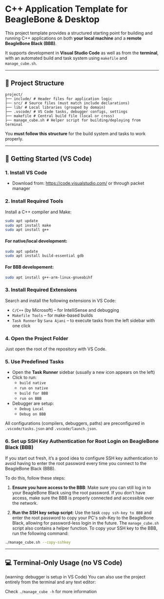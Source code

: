 # C++ Application Template for BeagleBone & Desktop

This project template provides a structured starting point for building and running C++ applications on both **your local machine** and a **remote BeagleBone Black (BBB)**.

It supports development in **Visual Studio Code** as well as from the **terminal**, with an automated build and task system using `makefile` and `manage_cube.sh`.

---

## 📁 Project Structure

```
project/
├── include/ # Header files for application logic
├── src/ # Source files (must match include declarations)
├── lib/ # Local libraries (grouped by domain)
├── .vscode/ # VS Code tasks, debugger configs, settings
├── makefile # Central build file (local or cross)
├── manage_cube.sh # Helper script for building/deploying from terminal
```

You **must follow this structure** for the build system and tasks to work properly.

---

## 🧰 Getting Started (VS Code)

### 1. Install VS Code

- Download from: https://code.visualstudio.com/ or through packet manager

### 2. Install Required Tools

Install a C++ compiler and Make:

```bash
sudo apt update
sudo apt install make
sudo apt install g++
```

#### For native/local development:

```bash
sudo apt update
sudo apt install build-essential gdb
```
#### For BBB developement:

```bash
sudo apt install g++-arm-linux-gnueabihf
```

### 3. Install Required Extensions

Search and install the following extensions in VS Code:

- `C/C++` (by Microsoft) – for IntelliSense and debugging  
- `Makefile Tools` – for make-based builds  
- `Task Runner` by `Sana Ajani` – to execute tasks from the left sidebar with one click

### 4. Open the Project Folder

Just open the root of the repository with VS Code.

### 5. Use Predefined Tasks

- Open the **Task Runner** sidebar (usually a new icon appears on the left)
- Click to run:
    - `build native`
    - `run on native`
    - `build for BBB`
    - `run on BBB`
- Debugger are setup:
    - `Debug Local`
    - `Debug on BBB`

All configurations (compilers, debuggers, paths) are preconfigured in `.vscode/tasks.json` and `.vscode/launch.json`.

### 6. Set up SSH Key Authentication for Root Login on BeagleBone Black (BBB)

If you start out fresh, it’s a good idea to configure SSH key authentication to avoid having to enter the root password every time you connect to the BeagleBone Black (BBB).

To do this, follow these steps:

1. **Ensure you have access to the BBB**: Make sure you can still log in to your BeagleBone Black using the root password. If you don't have access, make sure the BBB is properly connected and accessible over the network.

2. **Run the SSH key setup script**: Use the task `copy ssh-key to BBB` and enter the root password to copy your PC's ssh-Key to the BeagleBone Black,  allowing for password-less login in the future.
The `manage_cube.sh` script also contains a helper function. To copy your SSH key to the BBB, run the following command:

```bash
./manage_cube.sh --copy-sshkey
```
---

## 💻 Terminal-Only Usage (no VS Code)

(warning: debugger is setup in VS Code)
You can also use the project entirely from the terminal and any text editor:

Check `./manage_cube -h` for more information